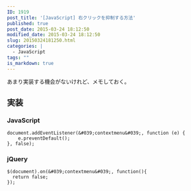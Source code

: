 ```yaml
---
ID: 1919
post_title: '[JavaScript] 右クリックを抑制する方法'
published: true
post_date: 2015-03-24 18:12:50
modified_date: 2015-03-24 18:12:50
slug: 20150324181250.html
categories: |
  - JavaScript
tags: ""
is_markdown: true
---
```

あまり実装する機会がないけれど、メモしておく。
<!--more-->

## 実装
### JavaScript

```language-javascript
document.addEventListener(&#039;contextmenu&#039;, function (e) {
    e.preventDefault();
}, false);
```

### jQuery

```language-javascript
$(document).on(&#039;contextmenu&#039;, function(){
  return false;
});
```